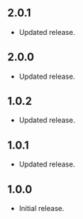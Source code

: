 ## 2.0.1

- Updated release.

## 2.0.0

- Updated release.

## 1.0.2

- Updated release.

## 1.0.1

- Updated release.

## 1.0.0

- Initial release.
